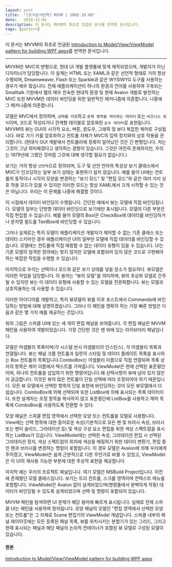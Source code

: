 ```yaml
---
layout: post
title:  "[공식문서번역] MVVM | 2005.10.08"
date:   2018-12-01
description: 이 문서는 MVVM의 최초로 언급된 문서를 번역한 문서입니다. 
tags: [pattern]
---
```

이 문서는 MVVM의 최초로 언급된 [Introduction to Model/View/ViewModel pattern for building WPF apps](https://blogs.msdn.microsoft.com/johngossman/2005/10/08/introduction-to-modelviewviewmodel-pattern-for-building-wpf-apps/)를 번역한 문서입니다. 

---

MVVM은 MVC의 변형으로, 현대 UI 개발 플랫폼에 맞게 제작되었으며, 개발자가 아닌 디자이너가 담당합니다.
이 설계는 HTML 또는 XAML과 같은 선언적 형태로 거의 항상 수행되며, Dreamweaver, Flash 또는 Sparkle과 같은 WYSIWYG 도구를 사용하는 경우가 매우 많습니다. 전체 애플리케이션이 하나의 환경과 언어를 사용하여 구축되는 Smalltalk 기원에서 웹의 매우 친숙한 현대적 환경 및 현재 Avalon 개발로 발전하는 MVC 또한 MVVM은 데이터 바인딩을 위한 일반적인 메커니즘에 의존합니다. 나중에 그 메커니즘에 의존합니다.

모델은 MVC에서 정의하며, `상태를 저장`하고 `문제 영역을 처리하는 데이터` 또는 `비즈니스 로직`이며, 코드로 작성되거나 관계형 테이블로 암호화된 `순수 데이터`로 표현됩니다. MVVM의 뷰는 GUI의 시각적 요소, 버튼, 윈도우, 그래픽 및 보다 복잡한 제어로 구성됩니다. 바로 가기 키를 암호화하고 컨트롤 자체가 MVC의 입력 장치와의 상호 작용을 관리합니다. (현대식 GUI 개발에서 컨트롤러에 정확히 일어났던 것은 긴 변형입니다. 저는 그것이 그냥 희미해졌다고 생각하는 경향이 있습니다. 그것은 여전히 존재하지만, 우리는 1979년에 그랬던 것처럼 그것에 대해 생각할 필요가 없습니다.)

보기는 거의 항상 `선언적`으로 정의되며, 도구 및 선언 언어의 특성상 보기 클래스에서 MVC가 인코딩하는 일부 보기 상태는 표현하기 쉽지 않습니다. 
예를 들어 UI에는 컨트롤의 동작이나 시각의 모양을 변경하는 "보기 모드" 및 "편집 모드"와 같은 여러 가지 상호 작용 모드가 있을 수 있지만 이러한 모드는 항상 XAML에서 크게 시작할 수 있는 것은 아닙니다.  우리는 이 문제를 나중에 해결할 것이다.

이 시점에서 데이터 바인딩이 수행됩니다. 간단한 예에서 뷰는 모델에 직접 바인딩됩니다. 모델의 일부는 단방향 데이터 바인딩으로 보기에만 표시됩니다. 모델의 다른 부분은 직접 편집할 수 있습니다. 예를 들어 모델의 Bool은 CheckBox에 데이터를 바인딩하거나 문자열 필드를 TextBox에 바인딩할 수 있습니다.


그러나 실제로는 특히 모델이 애플리케이션 개발자가 제어할 수 없는 기존 클래스 또는 데이터 스키마인 경우 애플리케이션 UI의 일부만 모델에 직접 데이터를 바인딩할 수 있습니다. 모델에는 컨트롤에 직접 매핑할 수 없는 데이터 유형이 있을 수 있습니다. UI는 기존 모델의 엄격한 정의에는 맞지 않지만 모델에 포함되어 있지 않은 코드로 구현해야 하는 복잡한 작업을 수행할 수 있습니다

마지막으로 우리는 선택이나 모드와 같은 보기 상태를 넣을 장소가 필요하다. 뷰모델은 이러한 작업을 담당합니다. 이 용어는 "뷰의 모델"을 의미하며, 뷰의 추상화 모델로 간주될 수 있지만 뷰는 이 데이터 유형에 사용할 수 있는 모델을 전문화합니다. 뷰는 모델과 상호작용하는 데 사용할 수 있습니다. 


이러한 아이디어를 개발하고, 특히 뷰모델의 뷰를 이후 포스트에서 Commands에 바인딩하는 방법에 대해 설명하겠습니다. 그러나 이 패턴을 명확히 하는 가장 빠른 방법은 다음과 같은 몇 가지 예를 제공하는 것입니다.

위의 그림은 스파클 UI에 있는 세 개의 편집 패널을 보여줍니다. 각 편집 패널은 MVVM 패턴을 사용하여 개발되었습니다. 가장 간단한 것은 맨 위에 있는 라이브러리 패널입니다. 

모델은 어셈블리 목록이며(각 시스템 반사 어셈블리의 인스턴스), 각 어셈블리 목록과 연결됩니다. 뷰는 패널 크롬 컨트롤과 일련의 스타일 및 데이터 플레이트 목록을 표시하는 Box 컨트롤의 목록입니다.ComboBox는 어셈블리 이름으로 직접 연결되며 목록 상자의 항목은 제어 이름에서 텍스트를 가져옵니다. ViewModel은 현재 선택된 표준횡단이며, 하나의 컨트롤을 삽입하기 위한 명령어입니다.왜 선택사항이 뷰에 남아 있지 않은지 궁금합니다. 이것은 뷰의 많은 컨트롤이 단일 선택에 따라 조정되어야 하기 때문입니다. 모든 뷰 모델에서 선택한 항목의 단일 표현에 바인딩하는 것이 모든 뷰모델에서 더 쉽습니다. ComboBox에 의해 선택되며 또한 ListBox에 의해 표시되는 목록 데이터이다. 또한 설계자는 조정 항목을 복사하지 않고 표준횡단에 ListBox를 사용하고 제어 목록에 ComboBox를 사용하도록 전환할 수 있다.


모양 패널은 스파클 편집 영역에서 선택한 모양 또는 컨트롤을 모델로 사용합니다. View에는 선택 항목에 대한 흥미로운 속성(기본적으로 모든 펜 및 브러시 속성, 브러시 또는 펜이 솔리드, 그라데이션 등) 및 색상 구성 요소 편집을 위한 색상 스펙트럼을 표시하는 ListBox가 있습니다. ViewModel에는 선택한 속성, 그라데이션 편집 시 선택된 그라데이션 정지, 색상 스펙트럼의 위치에 색상을 매핑하기 위한 데이터 변환기, 편집 중인 펜과 브러시를 변경하는 명령이 포함됩니다. 이 경우 모델은 Avalon에 의해 우리에게 주어졌고, ViewModel은 쉽게 근본적으로 다른 무언가로 바뀔 수 있었고, ViewModel은 이 UI의 재사용 가능한 부분에 대한 추상적 표현을 제공합니다.


마지막 예는 우리의 프로젝트 패널입니다. 여기 모델은 MSBuild Project입니다. 이전에 존재했던 모델 클래스입니다. 보기는 트리 컨트롤, 스크롤 영역이며 컨텍스트 메뉴를 포함합니다. ViewModel은 Avalon 없이 설계되었으며(명령줄에서 완벽하게 작동) 데이터가 바인딩될 수 있도록 설계되었으며 선택 및 명령이 포함되어 있습니다. 


MVVM 패턴을 탐색하면 UI 문제가 해당 용어에 빠르게 표시됩니다. 실제로 전체 스파클 UI는 패턴을 사용하여 정의됩니다. 모양 패널의 모델인 "편집 영역에서 선택한 모양 또는 컨트롤"은 그 자체로 Scene 편집기의 ViewModel 개념입니다. 스파클 내부의 패널 레이아웃에는 모든 등록된 패널 목록, 뷰를 위치시키는 분할기가 있는 그리드, 그리고 현재 표시되는 패널과 해당 패널의 논리적 컨테이너가 포함된 뷰 모델로 구성된 모델이 있습니다.

#### 원본
[Introduction to Model/View/ViewModel pattern for building WPF apps](https://blogs.msdn.microsoft.com/johngossman/2005/10/08/introduction-to-modelviewviewmodel-pattern-for-building-wpf-apps/)